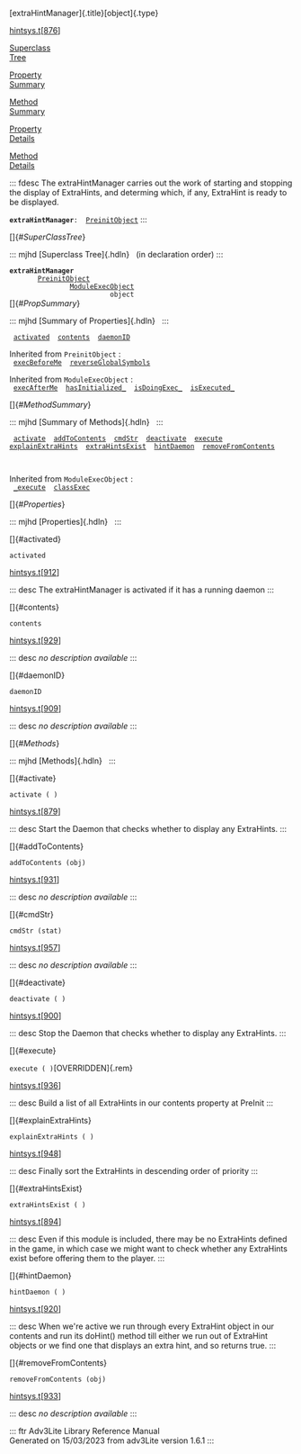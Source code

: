 [extraHintManager]{.title}[object]{.type}

[hintsys.t](../file/hintsys.t.html)\[[876](../source/hintsys.t.html#876)\]

[Superclass\
Tree](#_SuperClassTree_)

[Property\
Summary](#_PropSummary_)

[Method\
Summary](#_MethodSummary_)

[Property\
Details](#_Properties_)

[Method\
Details](#_Methods_)

::: fdesc
The extraHintManager carries out the work of starting and stopping the
display of ExtraHints, and determing which, if any, ExtraHint is ready
to be displayed.

**`extraHintManager`**` :   `[`PreinitObject`](../object/PreinitObject.html)
:::

[]{#_SuperClassTree_}

::: mjhd
[Superclass Tree]{.hdln}   (in declaration order)
:::

**`extraHintManager`**\
`         `[`PreinitObject`](../object/PreinitObject.html)\
`                 `[`ModuleExecObject`](../object/ModuleExecObject.html)\
`                         object`\
[]{#_PropSummary_}

::: mjhd
[Summary of Properties]{.hdln}  
:::

` `[`activated`](#activated)`  `[`contents`](#contents)`  `[`daemonID`](#daemonID)`  `

Inherited from `PreinitObject` :\
` `[`execBeforeMe`](../object/PreinitObject.html#execBeforeMe)`  `[`reverseGlobalSymbols`](../object/PreinitObject.html#reverseGlobalSymbols)`  `

Inherited from `ModuleExecObject` :\
` `[`execAfterMe`](../object/ModuleExecObject.html#execAfterMe)`  `[`hasInitialized_`](../object/ModuleExecObject.html#hasInitialized_)`  `[`isDoingExec_`](../object/ModuleExecObject.html#isDoingExec_)`  `[`isExecuted_`](../object/ModuleExecObject.html#isExecuted_)`  `

[]{#_MethodSummary_}

::: mjhd
[Summary of Methods]{.hdln}  
:::

` `[`activate`](#activate)`  `[`addToContents`](#addToContents)`  `[`cmdStr`](#cmdStr)`  `[`deactivate`](#deactivate)`  `[`execute`](#execute)`  `[`explainExtraHints`](#explainExtraHints)`  `[`extraHintsExist`](#extraHintsExist)`  `[`hintDaemon`](#hintDaemon)`  `[`removeFromContents`](#removeFromContents)`  `

` `

Inherited from `ModuleExecObject` :\
` `[`_execute`](../object/ModuleExecObject.html#_execute)`  `[`classExec`](../object/ModuleExecObject.html#classExec)`  `

[]{#_Properties_}

::: mjhd
[Properties]{.hdln}  
:::

[]{#activated}

`activated`

[hintsys.t](../file/hintsys.t.html)\[[912](../source/hintsys.t.html#912)\]

::: desc
The extraHintManager is activated if it has a running daemon
:::

[]{#contents}

`contents`

[hintsys.t](../file/hintsys.t.html)\[[929](../source/hintsys.t.html#929)\]

::: desc
*no description available*
:::

[]{#daemonID}

`daemonID`

[hintsys.t](../file/hintsys.t.html)\[[909](../source/hintsys.t.html#909)\]

::: desc
*no description available*
:::

[]{#_Methods_}

::: mjhd
[Methods]{.hdln}  
:::

[]{#activate}

`activate ( )`

[hintsys.t](../file/hintsys.t.html)\[[879](../source/hintsys.t.html#879)\]

::: desc
Start the Daemon that checks whether to display any ExtraHints.
:::

[]{#addToContents}

`addToContents (obj)`

[hintsys.t](../file/hintsys.t.html)\[[931](../source/hintsys.t.html#931)\]

::: desc
*no description available*
:::

[]{#cmdStr}

`cmdStr (stat)`

[hintsys.t](../file/hintsys.t.html)\[[957](../source/hintsys.t.html#957)\]

::: desc
*no description available*
:::

[]{#deactivate}

`deactivate ( )`

[hintsys.t](../file/hintsys.t.html)\[[900](../source/hintsys.t.html#900)\]

::: desc
Stop the Daemon that checks whether to display any ExtraHints.
:::

[]{#execute}

`execute ( )`[OVERRIDDEN]{.rem}

[hintsys.t](../file/hintsys.t.html)\[[936](../source/hintsys.t.html#936)\]

::: desc
Build a list of all ExtraHints in our contents property at PreInit
:::

[]{#explainExtraHints}

`explainExtraHints ( )`

[hintsys.t](../file/hintsys.t.html)\[[948](../source/hintsys.t.html#948)\]

::: desc
Finally sort the ExtraHints in descending order of priority
:::

[]{#extraHintsExist}

`extraHintsExist ( )`

[hintsys.t](../file/hintsys.t.html)\[[894](../source/hintsys.t.html#894)\]

::: desc
Even if this module is included, there may be no ExtraHints defined in
the game, in which case we might want to check whether any ExtraHints
exist before offering them to the player.
:::

[]{#hintDaemon}

`hintDaemon ( )`

[hintsys.t](../file/hintsys.t.html)\[[920](../source/hintsys.t.html#920)\]

::: desc
When we\'re active we run through every ExtraHint object in our contents
and run its doHint() method till either we run out of ExtraHint objects
or we find one that displays an extra hint, and so returns true.
:::

[]{#removeFromContents}

`removeFromContents (obj)`

[hintsys.t](../file/hintsys.t.html)\[[933](../source/hintsys.t.html#933)\]

::: desc
*no description available*
:::

::: ftr
Adv3Lite Library Reference Manual\
Generated on 15/03/2023 from adv3Lite version 1.6.1
:::
